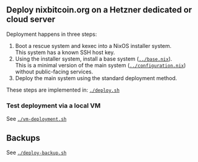 ## Deploy nixbitcoin.org on a Hetzner dedicated or cloud server

Deployment happens in three steps:
1. Boot a rescue system and kexec into a NixOS installer system.\
   This system has a known SSH host key.
2. Using the installer system, install a base system ([`../base.nix`](../base.nix)).\
   This is a minimal version of the main system
   ([`../configuration.nix`](../configuration.nix)) without public-facing services.
3. Deploy the main system using the standard deployment method.

These steps are implemented in: [`./deploy.sh`](./deploy.sh)

### Test deployment via a local VM

See [`./vm-deployment.sh`](./vm-deployment.sh)

## Backups

See [`./deploy-backup.sh`](./deploy-backup.sh)
